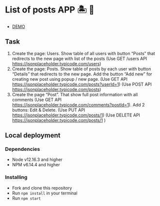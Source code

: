 # List of posts APP :desert_island: :rocket:
- [DEMO](https://taraseman.github.io/ListOfPosts/#/)

## Task

1. Create the page: Users. Show table of all users with button “Posts” that redirects to the
new page with list of the posts
(Use GET /users API https://jsonplaceholder.typicode.com/users)
2. Create the page: Posts. Show table of posts by each user with button “Details” that
redirects to the new page. Add the button “Add new” for creating new post using popup /
new page.
(Use GET API https://jsonplaceholder.typicode.com/posts?userId=1)
(Use POST API https://jsonplaceholder.typicode.com/posts)
3. Create the page “Post”. That show full post information with all comments
(Use GET API https://jsonplaceholder.typicode.com/comments?postId=1).
Add 2 buttons: Edit & Delete.
(Use PUT API https://jsonplaceholder.typicode.com/posts/1)
(Use DELETE API https://jsonplaceholder.typicode.com/posts/1 )


## Local deployment

### Dependencies
* Node v12.16.3 and higher
* NPM v6.14.4 and higher


### Installing
* Fork and clone this repository
* Run `npm install` in your terminal
* Run `npm start`